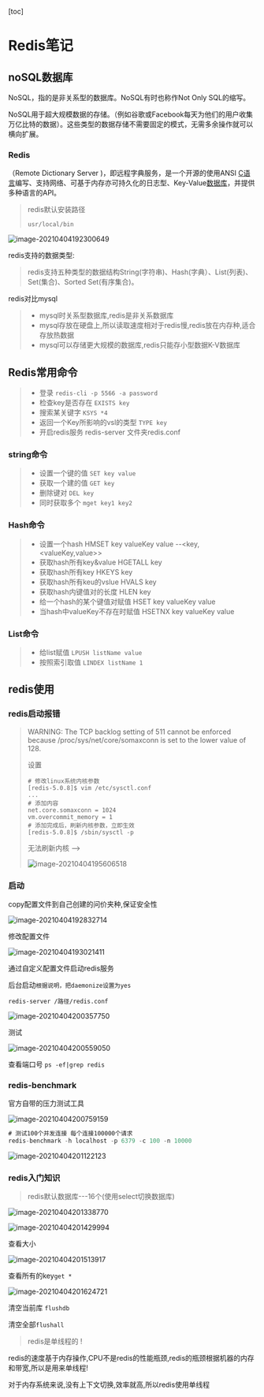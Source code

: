 [toc]

# Redis笔记

## noSQL数据库

NoSQL，指的是非关系型的数据库。NoSQL有时也称作Not Only SQL的缩写。

NoSQL用于超大规模数据的存储。（例如谷歌或Facebook每天为他们的用户收集万亿比特的数据）。这些类型的数据存储不需要固定的模式，无需多余操作就可以横向扩展。

### Redis

（Remote Dictionary Server )，即远程字典服务，是一个开源的使用ANSI [C语言](https://baike.baidu.com/item/C语言)编写、支持网络、可基于内存亦可持久化的日志型、Key-Value[数据库](https://baike.baidu.com/item/数据库/103728)，并提供多种语言的API。

> redis默认安装路径
>
> `usr/local/bin`

![image-20210404192300649](image-20210404192300649.png)

redis支持的数据类型:

> redis支持五种类型的数据结构String(字符串)、Hash(字典）、List(列表)、Set(集合)、Sorted Set(有序集合)。

redis对比mysql

> - mysql时关系型数据库,redis是非关系数据库
> - mysql存放在硬盘上,所以读取速度相对于redis慢,redis放在内存种,适合存放热数据 
> - mysql可以存储更大规模的数据库,redis只能存小型数据K-V数据库

## Redis常用命令

> - 登录 `redis-cli -p 5566 -a password`
> - 检查key是否存在 `EXISTS key`
> - 搜索某关键字 `KSYS *4`
> - 返回一个Key所影响的vsl的类型 `TYPE key`
> - 开启redis服务 redis-server 文件夹redis.conf

### string命令

>- 设置一个键的值 `SET key value`
>- 获取一个建的值 `GET key`
>- 删除键对 `DEL key`
>- 同时获取多个 `mget key1 key2`

### Hash命令

> - 设置一个hash HMSET key valueKey value --<key,<valueKey,value>>
> - 获取hash所有key&value HGETALL key
> - 获取hash所有key HKEYS key
> - 获取hash所有keu的vslue HVALS key
> - 获取hash内键值对的长度 HLEN key
> - 给一个hash的某个键值对赋值 HSET key valueKey value
> - 当hash中valueKey不存在时赋值 HSETNX key valueKey value

### List命令

> - 给list赋值 `LPUSH listName value`
> - 按照索引取值 `LINDEX listName 1`

## redis使用

### redis启动报错

> WARNING: The TCP backlog setting of 511 cannot be enforced because /proc/sys/net/core/somaxconn is set to the lower value of 128.
>
> 设置
>
> ```linux
> # 修改linux系统内核参数
> [redis-5.0.8]$ vim /etc/sysctl.conf
> ...
> # 添加内容
> net.core.somaxconn = 1024
> vm.overcommit_memory = 1
> # 添加完成后，刷新内核参数，立即生效
> [redis-5.0.8]$ /sbin/sysctl -p
> ```
>
> 无法刷新内核 -->
>
> ![image-20210404195606518](image-20210404195606518.png)

### 启动

copy配置文件到自己创建的问价夹种,保证安全性

![image-20210404192832714](image-20210404192832714.png)

修改配置文件

![image-20210404193021411](image-20210404193021411.png)

通过自定义配置文件启动redis服务

后台启动`根据说明，把daemonize设置为yes`

`redis-server /路径/redis.conf`

![image-20210404200357750](image-20210404200357750.png)

测试

![image-20210404200559050](image-20210404200559050.png)

查看端口号 `ps -ef|grep redis`

### redis-benchmark

官方自带的压力测试工具

![image-20210404200759159](image-20210404200759159.png)

```sql
# 测试100个并发连接 每个连接100000个请求
redis-benchmark -h localhost -p 6379 -c 100 -n 10000
```

![image-20210404201122123](image-20210404201122123.png)

### redis入门知识

> redis默认数据库---16个(使用select切换数据库)

![image-20210404201338770](image-20210404201338770.png)

![image-20210404201429994](image-20210404201429994.png)

查看大小

![image-20210404201513917](image-20210404201513917.png)

查看所有的key`get *`

![image-20210404201624721](image-20210404201624721.png)

清空当前库 `flushdb`

清空全部`flushall`

> redis是单线程的 !

redis的速度基于内存操作,CPU不是redis的性能瓶颈,redis的瓶颈根据机器的内存和带宽,所以是用来单线程!

对于内存系统来说,没有上下文切换,效率就高,所以redis使用单线程

